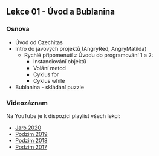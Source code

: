 Lekce 01 - Úvod a Bublanina
---------------------------

### Osnova

* Úvod od Czechitas
* Intro do javových projektů (AngryRed, AngryMatilda)
    * Rychlé připomenutí z Úvodu do programování 1 a 2:
        * Instanciování objektů
        * Volání metod
        * Cyklus for
        * Cyklus while
* Bublanina - skládání puzzle



### Videozáznam

Na YouTube je k dispozici playlist všech lekcí:
* [Jaro 2020](https://www.youtube.com/playlist?list=PLTCx5oiCrIJ6qqLUbTUvUyt2GcwnyjtRp)
* [Podzim 2019](https://www.youtube.com/playlist?list=PLTCx5oiCrIJ7tIik1OiuPmGwt4OOqomrR)
* [Podzim 2018](https://www.youtube.com/playlist?list=PLTCx5oiCrIJ70H8jF9FxPs15e3_m6su80)
* [Podzim 2017](https://www.youtube.com/playlist?list=PLUVJxzuCt9AROpKl3Hu-DvdgQV-xHaoQY)
